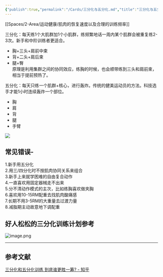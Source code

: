 ```yaml
---
{"publish":true,"permalink":"/Cards/三分化与五分化.md","title":"三分化与五分化","created":"2022-09-24","modified":"2024-06-23","cssclasses":""}
---
```


[[Spaces/2-Area/运动健康/肌肉的恢复速度以及合理的训练频率]]

三分化：每天练1个大肌群加1个小肌群，练频繁地话一周内某个肌群会被重复练2-3次。新手和中阶训练者更适合。

- 胸+三头+肩前中束
- 背+二头+肩后束
- 腿+臀  
原理是利用集群之间的协同效应，练胸的时候，也会顺带练到三头和肩前束，相当于提前预热了。

五分化：每天只练一个肌群+核心，进行轰炸。传统的健美运动员的方法。科技选手才能1小时连续轰炸一个部位。

- 胸
- 肩
- 背
- 腿
- 手臂

![](https://pic2.zhimg.com/80/v2-509d0d6722c30555065854907b87f2a9_1440w.jpg?source=1940ef5c)

## 常见错误-  

1.新手用五分化  
2.用三/四分化时不按肌肉协同关系来组合  
3.新手上来就学困难的自由复合动作  
4.一直喜欢用固定器械走不出来  
5.分不清动作模式的主次，比如练胸喜欢做夹胸  
6.喜欢用10-15RM配重去找肌肉酸痛感  
7.长期不用3-5RM的大重量去过渡力量  
8.减脂期主动故意地下调配重

## 好人松松的三分化训练计划参考

![image.png](https://img.oldwinter.top/202303012055622.png)

---

## 参考文献

[三分化和五分化训练 到底谁更胜一筹? - 知乎](https://www.zhihu.com/question/384180108)